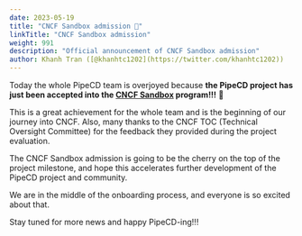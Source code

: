 ```yaml
---
date: 2023-05-19
title: "CNCF Sandbox admission 🎉"
linkTitle: "CNCF Sandbox admission"
weight: 991
description: "Official announcement of CNCF Sandbox admission"
author: Khanh Tran ([@khanhtc1202](https://twitter.com/khanhtc1202))
---
```


Today the whole PipeCD team is overjoyed because __the PipeCD project has just been accepted into the [CNCF Sandbox](https://www.cncf.io/sandbox-projects/) program!!!__ 🥳

This is a great achievement for the whole team and is the beginning of our journey into CNCF. Also, many thanks to the CNCF TOC (Technical Oversight Committee) for the feedback they provided during the project evaluation.

The CNCF Sandbox admission is going to be the cherry on the top of the project milestone, and hope this accelerates further development of the PipeCD project and community.

We are in the middle of the onboarding process, and everyone is so excited about that.

Stay tuned for more news and happy PipeCD-ing!!!
